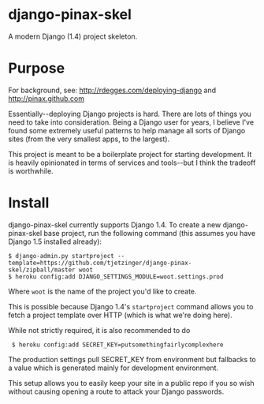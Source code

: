 django-pinax-skel
=================

A modern Django (1.4) project skeleton.


Purpose
=======

For background, see: http://rdegges.com/deploying-django and http://pinax.github.com

Essentially--deploying Django projects is hard. There are lots of things you
need to take into consideration. Being a Django user for years, I believe I've
found some extremely useful patterns to help manage all sorts of Django sites
(from the very smallest apps, to the largest).

This project is meant to be a boilerplate project for starting development. It
is heavily opinionated in terms of services and tools--but I think the tradeoff
is worthwhile.


Install
=======

django-pinax-skel currently supports Django 1.4. To create a new django-pinax-skel base
project, run the following command (this assumes you have Django 1.5 installed
already):

    $ django-admin.py startproject --template=https://github.com/tjetzinger/django-pinax-skel/zipball/master woot
    $ heroku config:add DJANGO_SETTINGS_MODULE=woot.settings.prod


Where ``woot`` is the name of the project you'd like to create.

This is possible because Django 1.4's ``startproject`` command allows you to
fetch a project template over HTTP (which is what we're doing here).

While not strictly required, it is also recommended to do

     $ heroku config:add SECRET_KEY=putsomethingfairlycomplexhere

The production settings pull SECRET_KEY from environment but fallbacks
to a value which is generated mainly for development environment.

This setup allows you to easily keep your site in a public repo if you so 
wish without causing opening a route to attack your Django passwords.
